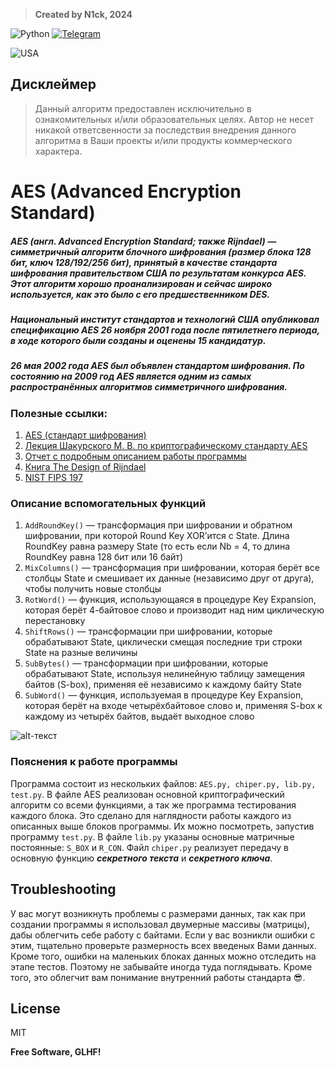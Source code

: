 > **Created by N1ck, 2024**

![Python](https://img.shields.io/badge/python-3670A0?style=for-the-badge&logo=python&logoColor=ffdd54) [![Telegram](https://img.shields.io/badge/Telegram-2CA5E0?style=for-the-badge&logo=telegram&logoColor=white)](https://t.me/n1ck_dv)

![USA](https://cdn2.steamgriddb.com/file/sgdb-cdn/icon/8b3bac12926cc1d9fb5d68783376971d/32/256x256.png)

## Дисклеймер
> Данный алгоритм предоставлен исключительно  в ознакомительных и/или образовательных целях. Автор не несет никакой ответсвенности за последствия внедрения данного алгоритма в Ваши проекты и/или продукты коммерческого характера.

# AES (Advanced Encryption Standard)
##### AES (англ. Advanced Encryption Standard; также Rijndael) — симметричный алгоритм блочного шифрования (размер блока 128 бит, ключ 128/192/256 бит), принятый в качестве стандарта шифрования правительством США по результатам конкурса AES. Этот алгоритм хорошо проанализирован и сейчас широко используется, как это было с его предшественником DES. 
##### Национальный институт стандартов и технологий США опубликовал спецификацию AES 26 ноября 2001 года после пятилетнего периода, в ходе которого были созданы и оценены 15 кандидатур. 
##### 26 мая 2002 года AES был объявлен стандартом шифрования. По состоянию на 2009 год AES является одним из самых распространённых алгоритмов симметричного шифрования.

### Полезные ссылки:
1. [AES (стандарт шифрования)](https://ru.wikipedia.org/wiki/AES_(%D1%81%D1%82%D0%B0%D0%BD%D0%B4%D0%B0%D1%80%D1%82_%D1%88%D0%B8%D1%84%D1%80%D0%BE%D0%B2%D0%B0%D0%BD%D0%B8%D1%8F) "Wikipedia")
2. [Лекция Шакурского М. В. по криптографическому стандарту AES](https://disk.yandex.ru/i/Eee00J0Gfv9IMQ "Яндекс.Диск")
3. [Отчет с подробным описанием работы программы](https://disk.yandex.ru/i/j7i6vwTVFYkQKw "Яндекс.Диск")
4. [Книга The Design of Rijndael](https://disk.yandex.ru/i/jgQw515g5FtVmg "Яндекс.Диск")
5. [NIST FIPS 197](https://disk.yandex.ru/i/JyCSzRt7Ny1e7w "Яндекс.Диск")

### Описание вспомогательных функций
1. `AddRoundKey()` — трансформация при шифровании и обратном шифровании, при которой Round Key XOR’ится c State. Длина RoundKey равна размеру State (то есть если Nb = 4, то длина RoundKey равна 128 бит или 16 байт)
2. `MixColumns()` — трансформация при шифровании, которая берёт все столбцы State и смешивает их данные (независимо друг от друга), чтобы получить новые столбцы
3. `RotWord()` — функция, использующаяся в процедуре Key Expansion, которая берёт 4-байтовое слово и производит над ним циклическую перестановку
4. `ShiftRows()` — трансформации при шифровании, которые обрабатывают State, циклически смещая последние три строки State на разные величины
5. `SubBytes()` — трансформации при шифровании, которые обрабатывают State, используя нелинейную таблицу замещения байтов (S-box), применяя её независимо к каждому байту State
6. `SubWord()` — функция, используемая в процедуре Key Expansion, которая берёт на входе четырёхбайтовое слово и, применяя S-box к каждому из четырёх байтов, выдаёт выходное слово 

![alt-текст](https://upload.wikimedia.org/wikipedia/commons/thumb/5/50/AES_%28Rijndael%29_Round_Function.png/375px-AES_%28Rijndael%29_Round_Function.png "Общая структура работы алгоритма AES:")

### Пояснения к работе программы
Программа состоит из нескольких файлов: `AES.py, chiper.py, lib.py, test.py`.
В файле AES реализован основной криптографический алгоритм со всеми функциями, а так же программа тестирования каждого блока.
Это сделано для наглядности работы каждого из описанных выше блоков программы. Их можно посмотреть, запустив программу `test.py`.
В файле `lib.py` указаны основные матричные постоянные: `S_BOX` и `R_CON`.
Файл `chiper.py` реализует передачу в основную функцию _**секретного текста**_ и _**секретного ключа**_.

## Troubleshooting
У вас могут возникнуть проблемы с размерами данных, так как при создании программы я использовал двумерные массивы (матрицы), дабы облегчить себе работу с байтами. Если у вас возникли ошибки с этим, тщательно проверьте размерность всех введеных Вами данных.
Кроме того, ошибки на маленьких блоках данных можно отследить на этапе тестов. Поэтому не забывайте иногда туда поглядывать. Кроме того, это облегчит вам понимание внутренний работы стандарта 😎.

## License

MIT

**Free Software, GLHF!**
